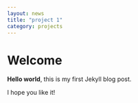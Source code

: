 ```yaml
---
layout: news
title: "project 1"
category: projects 
---
```

# Welcome

**Hello world**, this is my first Jekyll blog post.

I hope you like it!